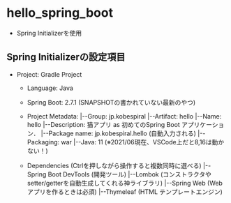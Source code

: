 # hello_spring_boot

  - Spring Initializerを使用

## Spring Initializerの設定項目

  - Project: Gradle Project
    - Language: Java
    - Spring Boot: 2.7.1 (SNAPSHOTの書かれていない最新のやつ)
    - Project Metadata:
        |--Group: jp.kobespiral
        |--Artifact: hello
        |--Name: hello
        |--Description: 猫アプリ as 初めてのSpring Boot アプリケーション．
        |--Package name: jp.kobespiral.hello (自動入力される)
        |--Packaging: war
        |--Java: 11 (※2021/06現在、VSCode上だと8,16は動かない！)

    - Dependencies (Ctrlを押しながら操作すると複数同時に選べる) 
        |--Spring Boot DevTools (開発ツール)
        |--Lombok (コンストラクタやsetter/getterを自動生成してくれる神ライブラリ)
        |--Spring Web (Webアプリを作るときは必須)
        |--Thymeleaf (HTML テンプレートエンジン)